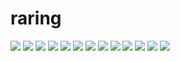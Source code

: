 # raring

<img src=https://raw.githubusercontent.com/azzamsa/ubuntu-wallpapers/main/curated/raring/Begonia_by_fatpoint21.jpg>

<img src=https://raw.githubusercontent.com/azzamsa/ubuntu-wallpapers/main/curated/raring/Blue_frost_by_ppaabblloo77.jpg>

<img src=https://raw.githubusercontent.com/azzamsa/ubuntu-wallpapers/main/curated/raring/Brother_typewriter_by_awdean1.jpg>

<img src=https://raw.githubusercontent.com/azzamsa/ubuntu-wallpapers/main/curated/raring/Cacomixtle_Ubunteño_by_Carlos_and_Paula_Morales.jpg>

<img src=https://raw.githubusercontent.com/azzamsa/ubuntu-wallpapers/main/curated/raring/Fleurs_de_Prunus_24_by_Jérôme_Boivin.jpg>

<img src=https://raw.githubusercontent.com/azzamsa/ubuntu-wallpapers/main/curated/raring/La_Gomera_by_Alfonso_Aguirre_Arbex.jpg>

<img src=https://raw.githubusercontent.com/azzamsa/ubuntu-wallpapers/main/curated/raring/Landing_by_Nic_Dahlquist.jpg>

<img src=https://raw.githubusercontent.com/azzamsa/ubuntu-wallpapers/main/curated/raring/Last_breath…_by_Francisco_Javier_Epinoza_Pérez.jpg>

<img src=https://raw.githubusercontent.com/azzamsa/ubuntu-wallpapers/main/curated/raring/Leftover_by_Sagar_Jain.jpg>

<img src=https://raw.githubusercontent.com/azzamsa/ubuntu-wallpapers/main/curated/raring/Morning_Sun_on_Frost-Covered_Leaves_by_Gary_A_Stafford.jpg>

<img src=https://raw.githubusercontent.com/azzamsa/ubuntu-wallpapers/main/curated/raring/Stop_the_light_by_Mato_Rachela.jpg>

<img src=https://raw.githubusercontent.com/azzamsa/ubuntu-wallpapers/main/curated/raring/Trazo_solitario_by_Julio_Diliegros.jpg>

<img src=https://raw.githubusercontent.com/azzamsa/ubuntu-wallpapers/main/curated/raring/Winter_Fog_by_Daniel_Vesterskov.jpg>

